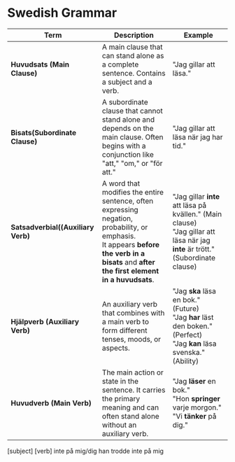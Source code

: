 # Swedish Grammar

| **Term**                           | **Description**                                                                                                                                                                               | **Example**                                                                                                                         |
| ---------------------------------- | --------------------------------------------------------------------------------------------------------------------------------------------------------------------------------------------- | ----------------------------------------------------------------------------------------------------------------------------------- |
| **Huvudsats (Main Clause)**        | A main clause that can stand alone as a complete sentence. Contains a subject and a verb.                                                                                                     | "Jag gillar att läsa."                                                                                                              |
| **Bisats(Subordinate Clause)**     | A subordinate clause that cannot stand alone and depends on the main clause. Often begins with a conjunction like "att," "om," or "för att."                                                  | "Jag gillar att läsa när jag har tid."                                                                                              |
| **Satsadverbial((Auxiliary Verb)** | A word that modifies the entire sentence, often expressing negation, probability, or emphasis.<br/>It appears **before the verb in a bisats** and **after the first element in a huvudsats**. | "Jag gillar **inte** att läsa på kvällen." (Main clause) <br> "Jag gillar att läsa när jag **inte** är trött." (Subordinate clause) |
| **Hjälpverb (Auxiliary Verb)**     | An auxiliary verb that combines with a main verb to form different tenses, moods, or aspects.                                                                                                 | "Jag **ska** läsa en bok." (Future) <br> "Jag **har** läst den boken." (Perfect) <br> "Jag **kan** läsa svenska." (Ability)         |
| **Huvudverb (Main Verb)**          | The main action or state in the sentence. It carries the primary meaning and can often stand alone without an auxiliary verb.                                                                 | "Jag **läser** en bok." <br> "Hon **springer** varje morgon." <br> "Vi **tänker** på dig."                                          |

[subject] [verb] inte på mig/dig
han trodde inte på mig
